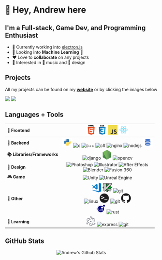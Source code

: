 <!-- Following this tutoral: https://www.youtube.com/watch?v=ECuqb5Tv9qI -->

# 👋 Hey, Andrew here

## I'm a Full-stack, Game Dev, and Programming Enthusiast

- :pencil: Currently working into [electron.js](https://www.electronjs.org/)
- :mag_right: ​Looking into **Machine Learning** 🤖
- :heart: Love to **collaborate** on any projects
- :pushpin: Interested in :musical_note: music and :straight_ruler: design

## Projects

All my projects can be found on my [**website**](https://zeyu-li.github.io/website/projects.html#github) or by clicking the images below

[<img src="https://github-readme-stats.vercel.app/api/pin/?username=Zeyu-Li&repo=GitHub_index">](https://zeyu-li.github.io/website/projects.html#github) [<img src="https://github-readme-stats.vercel.app/api/pin/?username=Zeyu-Li&repo=website">](https://zeyu-li.github.io/website/)

## Languages + Tools

<!-- img/icons from devicons.github.io, icons8.com, or vectorlogo.zone -->

|     **:hibiscus: Frontend**     | <img alt="HTML5" width="32px" src="https://raw.githubusercontent.com/github/explore/80688e429a7d4ef2fca1e82350fe8e3517d3494d/topics/html/html.png" /> <img alt="CSS3" width="32px" src="https://raw.githubusercontent.com/github/explore/80688e429a7d4ef2fca1e82350fe8e3517d3494d/topics/css/css.png" /> <img alt="JavaScript" width="32px" src="https://raw.githubusercontent.com/github/explore/80688e429a7d4ef2fca1e82350fe8e3517d3494d/topics/javascript/javascript.png" /> <img alt="React" width="32px" src="https://raw.githubusercontent.com/github/explore/80688e429a7d4ef2fca1e82350fe8e3517d3494d/topics/react/react.png" /> |
| :----------------------------- | :------------------------------------------------------------: |
|     **:briefcase: Backend**     | <img alt="Python" width="32px" src="https://raw.githubusercontent.com/github/explore/80688e429a7d4ef2fca1e82350fe8e3517d3494d/topics/python/python.png" /> <img src="https://devicons.github.io/devicon/devicon.git/icons/c/c-original.svg" alt="c" width="32" height="32"/> <img src="https://devicons.github.io/devicon/devicon.git/icons/cplusplus/cplusplus-original.svg" alt="c++" width="32" height="32"/> <img src="https://devicons.github.io/devicon/devicon.git/icons/csharp/csharp-original.svg" alt="c#" width="32" height="32"/> <img src="https://devicons.github.io/devicon/devicon.git/icons/nginx/nginx-original.svg" alt="nginx" width="32" height="32"/> <img src="https://devicons.github.io/devicon/devicon.git/icons/nodejs/nodejs-original-wordmark.svg" alt="nodejs" width="32" height="32"/> <img alt="SQL" width="32px" src="https://raw.githubusercontent.com/github/explore/80688e429a7d4ef2fca1e82350fe8e3517d3494d/topics/sql/sql.png" /> |
| **:books: Libraries/Frameworks** | <img src="https://devicons.github.io/devicon/devicon.git/icons/django/django-original.svg" alt="django" width="32" height="32"/> <img alt="Node.js" width="32px" src="https://raw.githubusercontent.com/github/explore/80688e429a7d4ef2fca1e82350fe8e3517d3494d/topics/nodejs/nodejs.png" />  <img src="https://www.vectorlogo.zone/logos/opencv/opencv-icon.svg" alt="opencv" width="32" height="32"/> |
|        **:art: Design**         | <img alt="Photoshop" src="https://img.icons8.com/fluent/32/000000/adobe-photoshop.png"/> <img alt="Illustrator" src="https://img.icons8.com/color/32/000000/adobe-illustrator.png"/> <img alt="After Effects" src="https://img.icons8.com/color/32/000000/adobe-after-effects.png"/> <br /> <img alt="Blender" src="https://img.icons8.com/color/32/000000/blender-3d.png"/> <img alt="Fusion 360" src="https://img.icons8.com/color/32/000000/autodesk-fusion-360.png"/> |
|      **:video_game: Game**      | <img alt="Unity" src="https://img.icons8.com/fluent/32/000000/unity.png"/> <img alt="Unreal Engine" src="https://img.icons8.com/nolan/32/unreal-engine.png"/> |
| **:star2: Other** | <img alt="Visual Studio Code" width="32px" src="https://raw.githubusercontent.com/github/explore/80688e429a7d4ef2fca1e82350fe8e3517d3494d/topics/visual-studio-code/visual-studio-code.png" /> <img alt="Vim" width="32px" src="https://raw.githubusercontent.com/github/explore/80688e429a7d4ef2fca1e82350fe8e3517d3494d/topics/vim/vim.png" /> <img src="https://www.vectorlogo.zone/logos/gnu_bash/gnu_bash-icon.svg" alt="git" width="32" height="32"/><br /><img src="https://devicons.github.io/devicon/devicon.git/icons/linux/linux-original.svg" alt="linux" width="32" height="32"/> <img alt="Terminal" width="32px" src="https://raw.githubusercontent.com/github/explore/80688e429a7d4ef2fca1e82350fe8e3517d3494d/topics/terminal/terminal.png" /> <img src="https://www.vectorlogo.zone/logos/git-scm/git-scm-icon.svg" alt="git" width="32" height="32"/> <img alt="GitHub" width="32px" src="https://raw.githubusercontent.com/github/explore/78df643247d429f6cc873026c0622819ad797942/topics/github/github.png" /><br /><img alt="Lua" width="32px" src="https://raw.githubusercontent.com/github/explore/80688e429a7d4ef2fca1e82350fe8e3517d3494d/topics/lua/lua.png" /> <img src="https://devicons.github.io/devicon/devicon.git/icons/rust/rust-plain.svg" alt="rust" width="32" height="32"/> |
|       **:book: Learning**       | <img alt="electron" width="32px" src="https://raw.githubusercontent.com/github/explore/80688e429a7d4ef2fca1e82350fe8e3517d3494d/topics/electron/electron.png" /> <img src="https://devicons.github.io/devicon/devicon.git/icons/express/express-original-wordmark.svg" alt="express" width="32" height="32"/> <img src="https://www.vectorlogo.zone/logos/webassembly/webassembly-icon.svg" alt="git" width="32"/> |

## GitHub Stats

<!-- from https://github.com/anuraghazra/github-readme-stats -->
<!-- powered by vercel (vercel.com) -->

<div style="text-align:center"><img alt="Andrew's Github Stats" src="https://github-readme-stats-smoky-kappa.vercel.app/api?username=Zeyu-Li&show_icons=true&hide_border=true&hide_title=true&hide=issues" /></div>